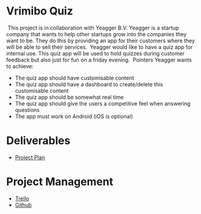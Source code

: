# Vrimibo Quiz
​
This project is in collaboration with Yeagger B.V. 
Yeagger is a startup company that wants to help other startups grow into the companies they want to be. They do this by providing an app for their customers where they will be able to sell their services.
​
Yeagger would like to have a quiz app for internal use. This quiz app will be used to hold quizzes during customer feedback but also just for fun on a friday evening.
​
Pointers Yeagger wants to achieve:
* The quiz app should have customisable content
* The quiz app should have a dashboard to create/delete this customisable content
* The quiz app should be somewhat real time
* The quiz app should give the users a competitive feel when answering questions
* The app must work on Android (iOS is optional)
​
​
# Deliverables
* [Project Plan](https://docs.google.com/document/d/1CNFJJaoMn59lAaUDVl_USS3kQyKytjmTjy953f0jS9Q/edit?usp=sharing) 
​
# Project Management
* [Trello](https://trello.com/b/bCI44nDN/team-4)
* [Github](#)
